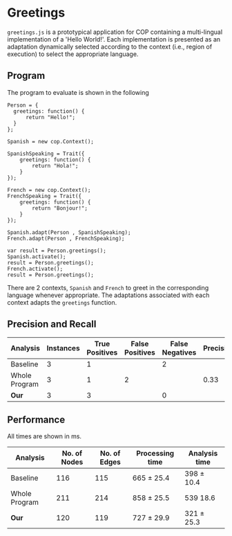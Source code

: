 # Greetings

`greetings.js` is a prototypical application for COP containing a multi-lingual implementation of a 'Hello World!'. Each implementation is presented as an adaptation dynamically selected according to the context (i.e., region of execution) to select the appropriate language.

## Program

The program to evaluate is shown in the following

```
Person = {
  greetings: function() {
	  return "Hello!"; 
  }
};

Spanish = new cop.Context(); 

SpanishSpeaking = Trait({ 
	greetings: function() {
		return "Hola!";
	} 
});

French = new cop.Context(); 
FrenchSpeaking = Trait({
	greetings: function() {
		return "Bonjour!"; 
	}
});

Spanish.adapt(Person , SpanishSpeaking);
French.adapt(Person , FrenchSpeaking);

var result = Person.greetings(); 
Spanish.activate();
result = Person.greetings(); 
French.activate();
result = Person.greetings();
```

There are 2 contexts, `Spanish` and `French` to greet in the corresponding language whenever appropriate. The adaptations associated with each context adapts the `greetings` function.

## Precision and Recall

| Analysis | Instances | True Positives | False Positives | False Negatives | Precision | Recall |
| ---- | ---- | ---- | ---- | ---- | ---- | ---- |
Baseline | 3 | 1 | | 2 | | 0.33
Whole Program | 3 | 1 | 2 | | 0.33
**Our** | 3 | 3 | | 0 | | **1**

## Performance

All times are shown in ms.

| Analysis | No. of Nodes | No. of Edges | Processing time | Analysis time |
| ---- | ---- | ---- | ---- | ---- |
Baseline | 116 | 115 | 665 ± 25.4 | 398 ± 10.4
Whole Program | 211 | 214 | 858 ± 25.5 | 539  18.6
**Our** | 120 | 119 | 727 ± 29.9 | 321 ± 25.3